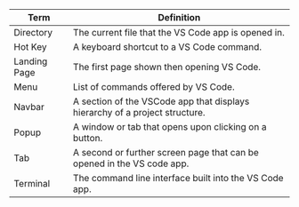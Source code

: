| **Term**   |      **Definition**      |
|----------|-------------|
| Directory | The current file that the VS Code app is opened in. |
| Hot Key | A keyboard shortcut to a VS Code command. |
| Landing Page | The first page shown then opening VS Code. |
| Menu | List of commands offered by VS Code. |
| Navbar |A section of the VSCode app that displays hierarchy of a project structure. |
| Popup | A window or tab that opens upon clicking on a button. |
| Tab | A second or further screen page that can be opened in the VS code app. |
| Terminal | The command line interface built into the VS Code app. |
